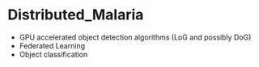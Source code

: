 # Distributed_Malaria
* GPU accelerated object detection algorithms (LoG and possibly DoG) 
* Federated Learning
* Object classification

